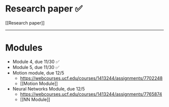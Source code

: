 # Research paper ✅

[[Research paper]]

---
# Modules
- Module 4, due 11/30 ✅
- Module 5, due 11/30 ✅
- Motion module, due 12/5
	- https://webcourses.ucf.edu/courses/1413244/assignments/7702248
	- [[Motion Module]]
- Neural Networks Module, due 12/5
	- https://webcourses.ucf.edu/courses/1413244/assignments/7765874
	- [[NN Module]]